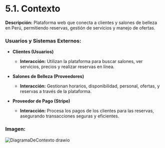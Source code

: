 # 5.1. Contexto

**Descripción:** Plataforma web que conecta a clientes y salones de belleza en Perú, permitiendo reservas, gestión de servicios y manejo de ofertas.

### Usuarios y Sistemas Externos:

- **Clientes (Usuarios)**
  - **Interacción:** Utilizan la plataforma para buscar salones, ver servicios, precios y realizar reservas en línea.

- **Salones de Belleza (Proveedores)**
  - **Interacción:** Gestionan horarios, disponibilidad, personal, ofertas, y reservas a través de la plataforma.

- **Proveedor de Pago (Stripe)**
  - **Interacción:** Procesa los pagos de los clientes para las reservas, asegurando transacciones seguras y eficientes.


### Imagen: 


![DiagramaDeContexto drawio](https://github.com/user-attachments/assets/1f9eb1e6-57eb-4cee-8656-b7697ea9d94c)